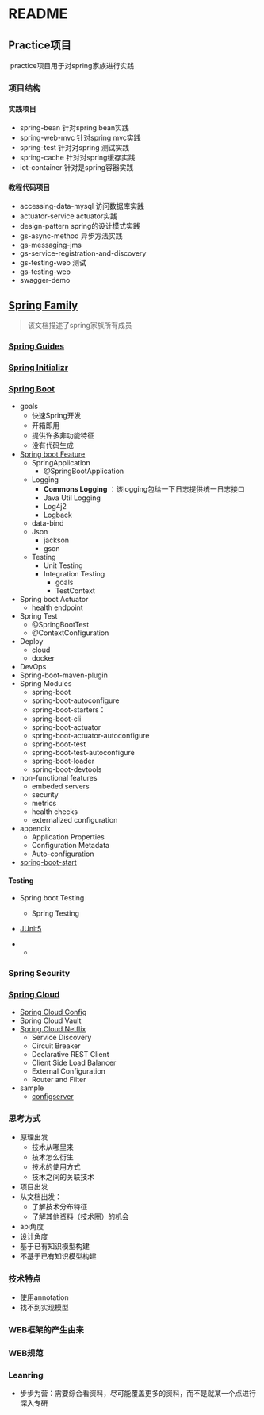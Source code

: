 # README

## Practice项目

​	practice项目用于对spring家族进行实践

### 项目结构

#### 实践项目

- spring-bean 针对spring bean实践
- spring-web-mvc 针对spring mvc实践
- spring-test 针对对spring 测试实践
- spring-cache 针对对spring缓存实践
- iot-container 针对是spring容器实践

#### 教程代码项目

- accessing-data-mysql 访问数据库实践
- actuator-service actuator实践
- design-pattern spring的设计模式实践
- gs-async-method 异步方法实践
- gs-messaging-jms 
- gs-service-registration-and-discovery
- gs-testing-web 测试
- gs-testing-web
- swagger-demo



## [Spring Family](https://spring.io/)

> 该文档描述了spring家族所有成员

### [Spring Guides](https://spring.io/guides)

### [Spring Initializr](https://start.spring.io/)

### [Spring Boot](https://docs.spring.io/spring-boot/docs/2.2.4.RELEASE/reference/html/)

- goals
  - 快速Spring开发
  - 开箱即用
  - 提供许多非功能特征
  - 没有代码生成
- [Spring boot Feature](https://docs.spring.io/spring-boot/docs/2.2.4.RELEASE/reference/html/spring-boot-features.html#boot-features)
  - SpringApplication
    - @SpringBootApplication
  - Logging
    - **Commons Logging** ：该logging包给一下日志提供统一日志接口
    - Java Util Logging
    - Log4j2
    - Logback
  - data-bind
  - Json
    - jackson
    - gson
  - Testing
    - Unit Testing
    - Integration Testing
      - goals
      - TestContext
- Spring boot Actuator
  - health endpoint
- Spring Test
  - @SpringBootTest
  - @ContextConfiguration
- Deploy
  - cloud
  - docker
- DevOps
- Spring-boot-maven-plugin
- Spring Modules
  - spring-boot
  - spring-boot-autoconfigure
  - spring-boot-starters：
  - spring-boot-cli
  - spring-boot-actuator
  - spring-boot-actuator-autoconfigure
  - spring-boot-test
  - spring-boot-test-autoconfigure
  - spring-boot-loader
  - spring-boot-devtools
- non-functional features
  - embeded servers
  - security
  - metrics
  - health checks
  - externalized configuration
- appendix
  - Application Properties
  - Configuration Metadata
  - Auto-configuration
- [spring-boot-start](https://docs.spring.io/spring-boot/docs/current/reference/htmlsingle/#using-boot-starter)



#### Testing

- Spring boot Testing
  - Spring Testing
- [JUnit5](https://junit.org/junit5/)

- - 

### Spring Security

### [Spring Cloud](https://spring.io/projects/spring-cloud)

- [Spring Cloud Config](https://cloud.spring.io/spring-cloud-static/spring-cloud-config/2.2.1.RELEASE/reference/html/)
- Spring Cloud Vault
- [Spring Cloud Netflix](https://cloud.spring.io/spring-cloud-static/spring-cloud-netflix/2.2.1.RELEASE/reference/html/)
  - Service Discovery
  - Circuit Breaker
  - Declarative REST Client
  - Client Side Load Balancer
  - External Configuration
  - Router and Filter
- sample
  - [configserver](https://github.com/spring-cloud-samples/configserver)

### 思考方式

- 原理出发
  - 技术从哪里来
  - 技术怎么衍生
  - 技术的使用方式
  - 技术之间的关联技术
- 项目出发
- 从文档出发：
  - 了解技术分布特征
  - 了解其他资料（技术圈）的机会
- api角度
- 设计角度
- 基于已有知识模型构建
- 不基于已有知识模型构建

### 技术特点

- 使用annotation
- 找不到实现模型

### WEB框架的产生由来

### WEB规范

### Leanring

- 步步为营：需要综合看资料，尽可能覆盖更多的资料，而不是就某一个点进行深入专研